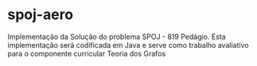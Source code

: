 # spoj-aero
Implementação da Solução do problema SPOJ - 819 Pedágio. Esta implementação será codificada em Java e serve como trabalho avaliativo para o componente curricular Teoria dos Grafos
